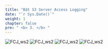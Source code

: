 ```yaml
---
title: "Bật S3 Server Access Logging"
date: "`r Sys.Date()`"
weight: 1
chapter: false
pre: " <b> 3. </b> "
---
```


![FCJ_ws2](/images/3.codecommit/1.png)
![FCJ_ws2](/images/3.codecommit/2.png)
![FCJ_ws2](/images/3.codecommit/3.png)
![FCJ_ws2](/images/3.codecommit/4.png)
